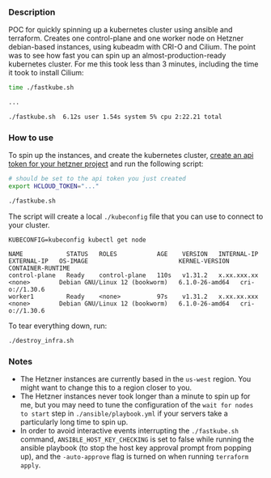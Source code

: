 ### Description
POC for quickly spinning up a kubernetes cluster using ansible and terraform.
Creates one control-plane and one worker node on Hetzner debian-based instances, 
using kubeadm with CRI-O and Cilium. The point was to see how fast you 
can spin up an almost-production-ready kubernetes cluster. For me this took less
than 3 minutes, including the time it took to install Cilium:

```bash
time ./fastkube.sh

...

./fastkube.sh  6.12s user 1.54s system 5% cpu 2:22.21 total
```

### How to use

To spin up the instances, and create the kubernetes cluster, [create an api token for your hetzner project](https://docs.hetzner.com/cloud/api/getting-started/generating-api-token/) and run the following script:

```bash
# should be set to the api token you just created
export HCLOUD_TOKEN="..."

./fastkube.sh
```

The script will create a local `./kubeconfig` file that you can use to connect to your cluster.

```
KUBECONFIG=kubeconfig kubectl get node
```

```
NAME            STATUS   ROLES           AGE    VERSION   INTERNAL-IP   EXTERNAL-IP   OS-IMAGE                         KERNEL-VERSION   CONTAINER-RUNTIME
control-plane   Ready    control-plane   110s   v1.31.2   x.xx.xxx.xx   <none>        Debian GNU/Linux 12 (bookworm)   6.1.0-26-amd64   cri-o://1.30.6
worker1         Ready    <none>          97s    v1.31.2   x.xx.xx.xxx   <none>        Debian GNU/Linux 12 (bookworm)   6.1.0-26-amd64   cri-o://1.30.6
```

To tear everything down, run:

```bash
./destroy_infra.sh
```

### Notes

- The Hetzner instances are currently based in the `us-west` region. You might want to change this to a region closer to you.
- The Hetzner instances never took longer than a minute to spin up for me, but you may need to tune the configuration of the `wait for nodes to start` step in `./ansible/playbook.yml` if your servers take a particularly long time to spin up.
- In order to avoid interactive events interrupting the `./fastkube.sh` command, `ANSIBLE_HOST_KEY_CHECKING` is set to false while running the ansible playbook (to stop the host key approval prompt from popping up), and the `-auto-approve` flag is turned on when running `terraform apply`.
